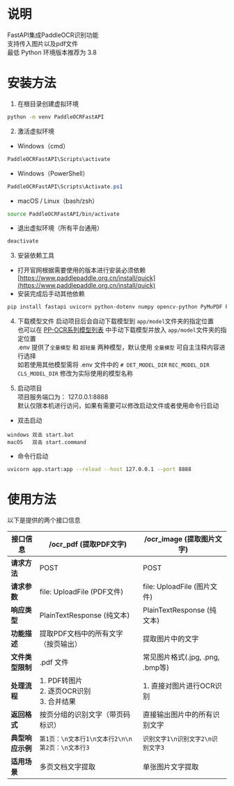 # 说明
FastAPI集成PaddleOCR识别功能  
支持传入图片以及pdf文件  
最低 Python 环境版本推荐为 3.8

# 安装方法
1. 在根目录创建虚拟环境
```bash
python -m venv PaddleOCRFastAPI
```
2. 激活虚拟环境  
- Windows（cmd）
```cmd
PaddleOCRFastAPI\Scripts\activate
```
- Windows（PowerShell）
```PowerShell
PaddleOCRFastAPI\Scripts\Activate.ps1
```
- macOS / Linux（bash/zsh）
```bash
source PaddleOCRFastAPI/bin/activate
```
- 退出虚拟环境（所有平台通用）
```bash
deactivate
```
3. 安装依赖工具
- 打开官网根据需要使用的版本进行安装必须依赖
[https://www.paddlepaddle.org.cn/install/quick](https://www.paddlepaddle.org.cn/install/quick)
- 安装完成后手动其他依赖
```bash
pip install fastapi uvicorn python-dotenv numpy opencv-python PyMuPDF Pillow
```

4. 下载模型文件
启动项目后会自动下载模型到 `app/model`文件夹的指定位置  
也可以在 [PP-OCR系列模型列表](https://paddlepaddle.github.io/PaddleOCR/latest/ppocr/model_list.html) 中手动下载模型并放入 `app/model`文件夹的指定位置  
 .env 提供了`全量模型` 和 `超轻量` 两种模型，默认使用 `全量模型` 可自主注释内容进行选择  
如若使用其他模型需将 .env 文件中的 `# DET_MODEL_DIR` `REC_MODEL_DIR` `CLS_MODEL_DIR` 修改为实际使用的模型名称  

5. 启动项目  
项目服务端口为： 127.0.0.1:8888  
默认仅限本机进行访问，如果有需要可以修改启动文件或者使用命令行启动
- 双击启动
```
windows 双击 start.bat
macOS   双击 start.command
```
- 命令行启动  
```bash
uvicorn app.start:app --reload --host 127.0.0.1 --port 8888
```

# 使用方法
以下是提供的两个接口信息

| 接口信息          | /ocr_pdf (提取PDF文字)                          | /ocr_image (提取图片文字)                     |
|-------------------|------------------------------------------------|---------------------------------------------|
| **请求方法**      | POST                                           | POST                                        |
| **请求参数**      | file: UploadFile (PDF文件)                     | file: UploadFile (图片文件)                 |
| **响应类型**      | PlainTextResponse (纯文本)                     | PlainTextResponse (纯文本)                  |
| **功能描述**      | 提取PDF文档中的所有文字（按页输出）             | 提取图片中的文字                            |
| **文件类型限制**  | .pdf 文件                                      | 常见图片格式(.jpg, .png, .bmp等)            |
| **处理流程**      | 1. PDF转图片<br>2. 逐页OCR识别<br>3. 合并结果  | 1. 直接对图片进行OCR识别                    |
| **返回格式**      | 按页分组的识别文字（带页码标识）                | 直接输出图片中的所有识别文字                |
| **典型响应示例**  | `第1页：\n文本行1\n文本行2\n\n第2页：\n文本行3` | `识别文字1\n识别文字2\n识别文字3`           |
| **适用场景**      | 多页文档文字提取                               | 单张图片文字提取                           |
